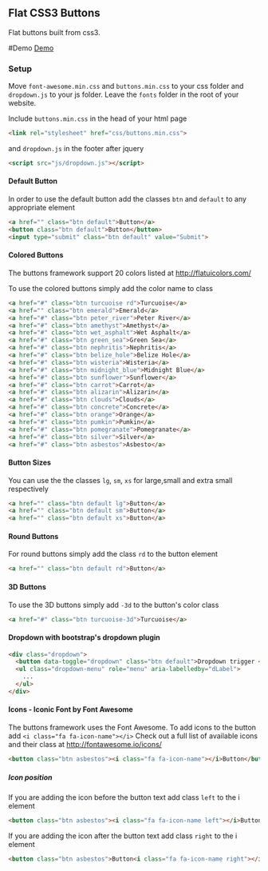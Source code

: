 ## Flat CSS3 Buttons

Flat buttons built from css3.

#Demo 
<a href="http://sirakoff.github.io/css3-buttons/">Demo</a>

### Setup
Move `font-awesome.min.css` and `buttons.min.css` to your css folder and `dropdown.js` to your js folder. Leave the `fonts` folder in the root of your website.

Include `buttons.min.css` in the head of your html page
```html
<link rel="stylesheet" href="css/buttons.min.css">
```
and `dropdown.js` in the footer after jquery

```html
<script src="js/dropdown.js"></script>
```

#### Default Button

In order to use the default button add the classes `btn` and `default` to any appropriate element

```html
<a href="" class="btn default">Button</a>
<button class="btn default">Button</button>
<input type="submit" class="btn default" value="Submit">
```

#### Colored Buttons
The buttons framework support 20 colors listed at <a href="http://flatuicolors.com/">http://flatuicolors.com/</a>

To use the colored buttons simply add the color name to class 

```html
<a href="#" class="btn turcuoise rd">Turcuoise</a>
<a href="" class="btn emerald">Emerald</a>
<a href="#" class="btn peter_river">Peter River</a>
<a href="#" class="btn amethyst">Amethyst</a>
<a href="#" class="btn wet_asphalt">Wet Asphalt</a>
<a href="#" class="btn green_sea">Green Sea</a>
<a href="#" class="btn nephritis">Nephritis</a>
<a href="#" class="btn belize_hole">Belize Hole</a>
<a href="#" class="btn wisteria">Wisteria</a>
<a href="#" class="btn midnight_blue">Midnight Blue</a>
<a href="#" class="btn sunflower">Sunflower</a>
<a href="#" class="btn carrot">Carrot</a>
<a href="#" class="btn alizarin">Alizarin</a>
<a href="#" class="btn clouds">Clouds</a>
<a href="#" class="btn concrete">Concrete</a>
<a href="#" class="btn orange">Orange</a>
<a href="#" class="btn pumkin">Pumkin</a>
<a href="#" class="btn pomegranate">Pomegranate</a>
<a href="#" class="btn silver">Silver</a>
<a href="#" class="btn asbestos">Asbesto</a>
```

#### Button Sizes

You can use the the classes `lg`, `sm`, `xs` for large,small and extra small respectively
```html
<a href="" class="btn default lg">Button</a>
<a href="" class="btn default sm">Button</a>
<a href="" class="btn default xs">Button</a>
```

#### Round Buttons

For round buttons simply add the class `rd` to the button element
```html
<a href="" class="btn default rd">Button</a>
```

#### 3D Buttons
To use the 3D buttons simply add `-3d` to the button's color class
```html
<a href="#" class="btn turcuoise-3d">Turcuoise</a>
```
#### Dropdown with bootstrap's dropdown plugin
```html
<div class="dropdown">
  <button data-toggle="dropdown" class="btn default">Dropdown trigger <b class="caret"></b></button>
  <ul class="dropdown-menu" role="menu" aria-labelledby="dLabel">
   	...
  </ul>
</div>
```
#### Icons - Iconic Font by Font Awesome
The buttons framework uses the Font Awesome. To add icons to the button add `<i class="fa fa-icon-name"></i>` Check out a full list of available icons and their class at <a href="http://fontawesome.io/icons/" target="_blank">http://fontawesome.io/icons/</a>

```html
<button class="btn asbestos"><i class="fa fa-icon-name"></i>Button</button>
```

##### Icon position
If you are adding the icon before the button text add class `left` to the i element

```html
<button class="btn asbestos"><i class="fa fa-icon-name left"></i>Button</button>
```

If you are adding the icon after the button text add class `right` to the i element

```html
<button class="btn asbestos">Button<i class="fa fa-icon-name right"></i></button>
```

